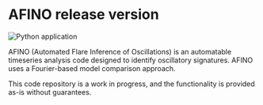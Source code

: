 AFINO release version
===============

![Python application](https://github.com/aringlis/afino_release_version/workflows/Python%20application/badge.svg)

AFINO (Automated Flare Inference of Oscillations) is an automatable timeseries analysis code designed to identify oscillatory signatures. AFINO uses a Fourier-based model comparison approach. 

This code repository is a work in progress, and the functionality is provided as-is without guarantees. 
